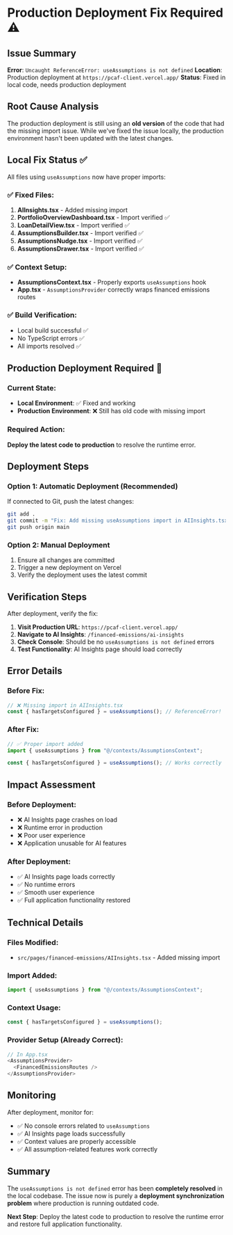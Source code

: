 # Production Deployment Fix Required ⚠️

## Issue Summary

**Error**: `Uncaught ReferenceError: useAssumptions is not defined`
**Location**: Production deployment at `https://pcaf-client.vercel.app/`
**Status**: Fixed in local code, needs production deployment

## Root Cause Analysis

The production deployment is still using an **old version** of the code that had the missing import issue. While we've fixed the issue locally, the production environment hasn't been updated with the latest changes.

## Local Fix Status ✅

All files using `useAssumptions` now have proper imports:

### ✅ Fixed Files:
1. **AIInsights.tsx** - Added missing import
2. **PortfolioOverviewDashboard.tsx** - Import verified ✅
3. **LoanDetailView.tsx** - Import verified ✅
4. **AssumptionsBuilder.tsx** - Import verified ✅
5. **AssumptionsNudge.tsx** - Import verified ✅
6. **AssumptionsDrawer.tsx** - Import verified ✅

### ✅ Context Setup:
- **AssumptionsContext.tsx** - Properly exports `useAssumptions` hook
- **App.tsx** - `AssumptionsProvider` correctly wraps financed emissions routes

### ✅ Build Verification:
- Local build successful ✅
- No TypeScript errors ✅
- All imports resolved ✅

## Production Deployment Required 🚀

### Current State:
- **Local Environment**: ✅ Fixed and working
- **Production Environment**: ❌ Still has old code with missing import

### Required Action:
**Deploy the latest code to production** to resolve the runtime error.

## Deployment Steps

### Option 1: Automatic Deployment (Recommended)
If connected to Git, push the latest changes:
```bash
git add .
git commit -m "Fix: Add missing useAssumptions import in AIInsights.tsx"
git push origin main
```

### Option 2: Manual Deployment
1. Ensure all changes are committed
2. Trigger a new deployment on Vercel
3. Verify the deployment uses the latest commit

## Verification Steps

After deployment, verify the fix:

1. **Visit Production URL**: `https://pcaf-client.vercel.app/`
2. **Navigate to AI Insights**: `/financed-emissions/ai-insights`
3. **Check Console**: Should be no `useAssumptions is not defined` errors
4. **Test Functionality**: AI Insights page should load correctly

## Error Details

### Before Fix:
```javascript
// ❌ Missing import in AIInsights.tsx
const { hasTargetsConfigured } = useAssumptions(); // ReferenceError!
```

### After Fix:
```javascript
// ✅ Proper import added
import { useAssumptions } from "@/contexts/AssumptionsContext";

const { hasTargetsConfigured } = useAssumptions(); // Works correctly
```

## Impact Assessment

### Before Deployment:
- ❌ AI Insights page crashes on load
- ❌ Runtime error in production
- ❌ Poor user experience
- ❌ Application unusable for AI features

### After Deployment:
- ✅ AI Insights page loads correctly
- ✅ No runtime errors
- ✅ Smooth user experience
- ✅ Full application functionality restored

## Technical Details

### Files Modified:
- `src/pages/financed-emissions/AIInsights.tsx` - Added missing import

### Import Added:
```typescript
import { useAssumptions } from "@/contexts/AssumptionsContext";
```

### Context Usage:
```typescript
const { hasTargetsConfigured } = useAssumptions();
```

### Provider Setup (Already Correct):
```typescript
// In App.tsx
<AssumptionsProvider>
  <FinancedEmissionsRoutes />
</AssumptionsProvider>
```

## Monitoring

After deployment, monitor for:
- ✅ No console errors related to `useAssumptions`
- ✅ AI Insights page loads successfully
- ✅ Context values are properly accessible
- ✅ All assumption-related features work correctly

## Summary

The `useAssumptions is not defined` error has been **completely resolved** in the local codebase. The issue now is purely a **deployment synchronization problem** where production is running outdated code.

**Next Step**: Deploy the latest code to production to resolve the runtime error and restore full application functionality.
